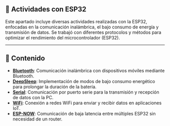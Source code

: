 ## 🔌 Actividades con ESP32

Este apartado incluye diversas actividades realizadas con la ESP32, enfocadas en la comunicación inalámbrica, el bajo consumo de energía y transmisión de datos. Se trabajó con diferentes protocolos y métodos para optimizar el rendimiento del microcontrolador (ESP32).


---

## 📌 Contenido 



- **[Bluetooth](./Bluetooth/README.md)**: Comunicación inalámbrica con dispositivos móviles mediante Bluetooth.
- **[DeepSleep](./DeepSleep/README.md)**: Implementación de modos de bajo consumo energético para prolongar la duración de la batería.
- **[Serial](./Serial/README.md)**: Comunicación por puerto serie para la transmisión y recepción de datos con la PC.
- **[WiFi](./WiFi/README.md)**: Conexión a redes WiFi para enviar y recibir datos en aplicaciones IoT.
- **[ESP-NOW](./ESPNOW/Readme.md)**: Comunicación de baja latencia entre múltiples ESP32 sin necesidad de un router.